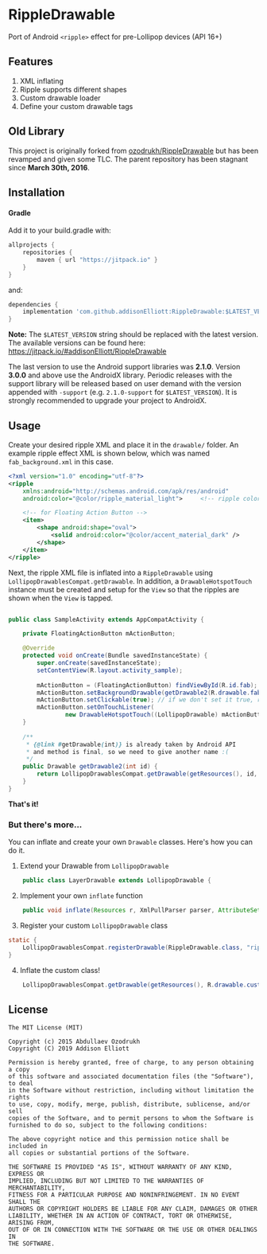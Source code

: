 
# RippleDrawable

Port of Android `<ripple>` effect for pre-Lollipop devices (API 16+)

## Features

1. XML inflating
2. Ripple supports different shapes
3. Custom drawable loader
4. Define your custom drawable tags

## Old Library

This project is originally forked from [ozodrukh/RippleDrawable](https://github.com/ozodrukh/RippleDrawable) but has
been revamped and given some TLC. The parent repository has been stagnant since **March 30th, 2016**.

## Installation

#### Gradle

Add it to your build.gradle with:
```gradle
allprojects {
    repositories {
        maven { url "https://jitpack.io" }
    }
}
```
and:

```gradle
dependencies {
    implementation 'com.github.addisonElliott:RippleDrawable:$LATEST_VERSION'
}
```

**Note:** The `$LATEST_VERSION` string should be replaced with the latest version. The available versions can be found
here: https://jitpack.io/#addisonElliott/RippleDrawable

The last version to use the Android support libraries was **2.1.0**. Version **3.0.0** and above use the AndroidX
library. Periodic releases with the support library will be released based on user demand with the version appended with
`-support` (e.g. `2.1.0-support` for `$LATEST_VERSION`). It is strongly recommended to upgrade your project to AndroidX.

## Usage

Create your desired ripple XML and place it in the `drawable/` folder. An example ripple effect XML is shown below,
which was named `fab_background.xml` in this case.

```xml
<?xml version="1.0" encoding="utf-8"?>
<ripple
    xmlns:android="http://schemas.android.com/apk/res/android"
    android:color="@color/ripple_material_light">     <!-- ripple color -->

    <!-- for Floating Action Button -->
    <item>
        <shape android:shape="oval">
            <solid android:color="@color/accent_material_dark" />
        </shape>
    </item>
</ripple>

```

Next, the ripple XML file is inflated into a `RippleDrawable` using `LollipopDrawablesCompat.getDrawable`. In addition,
a `DrawableHotspotTouch` instance must be created and setup for the `View` so that the ripples are shown when the `View`
 is tapped.

```java

public class SampleActivity extends AppCompatActivity {

    private FloatingActionButton mActionButton;

    @Override
    protected void onCreate(Bundle savedInstanceState) {
        super.onCreate(savedInstanceState);
        setContentView(R.layout.activity_sample);
        
        mActionButton = (FloatingActionButton) findViewById(R.id.fab);
        mActionButton.setBackgroundDrawable(getDrawable2(R.drawable.fab_background));
        mActionButton.setClickable(true); // if we don't set it true, ripple will not be played
        mActionButton.setOnTouchListener(
                new DrawableHotspotTouch((LollipopDrawable) mActionButton.getBackground()));
    }
    
    /**
     * {@link #getDrawable(int)} is already taken by Android API
     * and method is final, so we need to give another name :(
     */
    public Drawable getDrawable2(int id) {
        return LollipopDrawablesCompat.getDrawable(getResources(), id, getTheme());
    }
}

```

**That's it!**

### But there's more...

You can inflate and create your own `Drawable` classes. Here's how you can do it.

1. Extend your Drawable from `LollipopDrawable`

```java
    public class LayerDrawable extends LollipopDrawable {
```

2. Implement your own `inflate` function

```java
    public void inflate(Resources r, XmlPullParser parser, AttributeSet attrs, Resources.Theme theme);
```

3. Register your custom `LollipopDrawable` class

```java
static {   
    LollipopDrawablesCompat.registerDrawable(RippleDrawable.class, "ripple");
}
```

4. Inflate the custom class!

```java
    LollipopDrawablesCompat.getDrawable(getResources(), R.drawable.custom_drawable, getTheme());
```

## License

    The MIT License (MIT)

    Copyright (c) 2015 Abdullaev Ozodrukh
    Copyright (C) 2019 Addison Elliott
    
    Permission is hereby granted, free of charge, to any person obtaining a copy
    of this software and associated documentation files (the "Software"), to deal
    in the Software without restriction, including without limitation the rights
    to use, copy, modify, merge, publish, distribute, sublicense, and/or sell
    copies of the Software, and to permit persons to whom the Software is
    furnished to do so, subject to the following conditions:
    
    The above copyright notice and this permission notice shall be included in
    all copies or substantial portions of the Software.
    
    THE SOFTWARE IS PROVIDED "AS IS", WITHOUT WARRANTY OF ANY KIND, EXPRESS OR
    IMPLIED, INCLUDING BUT NOT LIMITED TO THE WARRANTIES OF MERCHANTABILITY,
    FITNESS FOR A PARTICULAR PURPOSE AND NONINFRINGEMENT. IN NO EVENT SHALL THE
    AUTHORS OR COPYRIGHT HOLDERS BE LIABLE FOR ANY CLAIM, DAMAGES OR OTHER
    LIABILITY, WHETHER IN AN ACTION OF CONTRACT, TORT OR OTHERWISE, ARISING FROM,
    OUT OF OR IN CONNECTION WITH THE SOFTWARE OR THE USE OR OTHER DEALINGS IN
    THE SOFTWARE.



